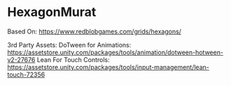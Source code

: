 # HexagonMurat

Based On: https://www.redblobgames.com/grids/hexagons/

3rd Party Assets:
DoTween for Animations: https://assetstore.unity.com/packages/tools/animation/dotween-hotween-v2-27676
Lean For Touch Controls: https://assetstore.unity.com/packages/tools/input-management/lean-touch-72356